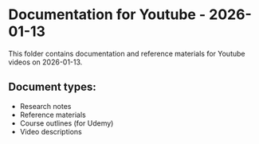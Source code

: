 # Documentation for Youtube - 2026-01-13

This folder contains documentation and reference materials for Youtube videos on 2026-01-13.

## Document types:
- Research notes
- Reference materials
- Course outlines (for Udemy)
- Video descriptions
